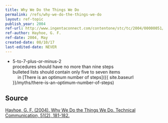 ```yaml
---
title: Why We Do the Things We Do
permalink: /refs/why-we-do-the-things-we-do
layout: ref-topic
publish_year: 2004
ref-url: http://www.ingentaconnect.com/contentone/stc/tc/2004/00000051/00000002/art00002
ref-author: Hayhoe, G. F.
ref-date: 2004, May
created-date: 08/10/17
last-edited-date: NEVER
---
```


* 5-to-7-plus-or-minus-2<br />procedures should have no more than nine steps<br />bulleted lists should contain only five to seven items <br />&nbsp;&nbsp;&nbsp;&nbsp;in [There is an optimum number of steps]({{ site.baseurl }}/myths/there-is-an-optimum-number-of-steps)

## Source

[Hayhoe, G. F. (2004). Why We Do the Things We Do. Technical Communication, 51(2), 181-182.](http://www.ingentaconnect.com/contentone/stc/tc/2004/00000051/00000002/art00002)
